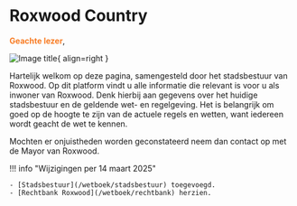 # Roxwood Country 

<span style="color: #f87c24;">__Geachte lezer__</span>,

![Image title](https://i.imgur.com/KXtU9CX.png){ align=right }

Hartelijk welkom op deze pagina, samengesteld door het stadsbestuur van Roxwood.
Op dit platform vindt u alle informatie die relevant is voor u als inwoner van Roxwood. 
Denk hierbij aan gegevens over het huidige stadsbestuur en de geldende wet- en regelgeving. 
Het is belangrijk om goed op de hoogte te zijn van de actuele regels en wetten, want iedereen wordt geacht de wet te kennen.

Mochten er onjuistheden worden geconstateerd neem dan contact op met de Mayor van Roxwood.

!!! info "Wijzigingen per 14 maart 2025"

    - [Stadsbestuur](/wetboek/stadsbestuur) toegevoegd.
    - [Rechtbank Roxwood](/wetboek/rechtbank) herzien.
